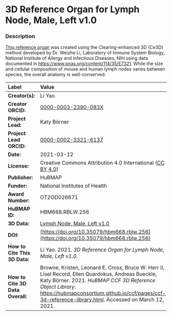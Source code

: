 # 3D Reference Organ for Lymph Node, Male, Left v1.0

### Description
[This reference organ](https://hubmapconsortium.github.io/ccf/pages/ccf-3d-reference-library.html) was created using the Clearing-enhanced 3D (Ce3D) method developed by Dr. Weizhe Li, Laboratory of Immune System Biology, National Institute of Allergy and Infectious Diseases, NIH using data documented in https://www.pnas.org/content/114/35/E7321. While the size and cellular composition of mouse and human lymph nodes varies between species, the overall anatomy is well-conserved. 

| Label | Value |
| :------------- |:-------------|
| **Creator(s):** | Li Yao |
| **Creator ORCID:** | [0000-0003-2390-083X](https://orcid.org/0000-0003-2390-083X) |
| **Project Lead:** | Katy B&ouml;rner |
| **Project Lead ORCID:** | [0000-0002-3321-6137](https://orcid.org/0000-0002-3321-6137) |
| **Date:** | 2021-03-12 |
| **License:** | Creative Commons Attribution 4.0 International ([CC BY 4.0](https://creativecommons.org/licenses/by/4.0/)) |
| **Publisher:** | HuBMAP |
| **Funder:** | National Institutes of Health |
| **Award Number:** | OT2OD026671 |
| **HuBMAP ID:** | HBM668.RBLW.256 |
| **3D Data:** | [Lymph Node, Male, Left v1.0](https://hubmapconsortium.github.io/ccf-releases/v1.0/models/NIH_M_Lymph_Node_Left_v1.0.glb) |
| **DOI:** | [https://doi.org/10.35079/hbm668.rblw.256](https://doi.org/10.35079/hbm668.rblw.256) |
| **How to Cite This 3D Data:** | Li Yao. 2021. *3D Reference Organ for Lymph Node, Male, Left v1.0.* | [https://doi.org/10.35079/hbm668.rblw.256](https://doi.org/10.35079/hbm668.rblw.256). Accessed on March 12, 2021. |
| **How to Cite 3D Data Overall:** | Browne, Kristen, Leonard E. Cross, Bruce W. Herr II, Lisel Record, Ellen Quardokus, Andreas Bueckle, Katy B&ouml;rner. 2021. *HuBMAP CCF 3D Reference Object Library*. https://hubmapconsortium.github.io/ccf/pages/ccf-3d-reference-library.html. Accessed on March 12, 2021. |